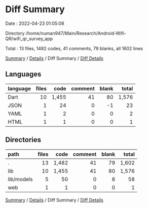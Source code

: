 # Diff Summary

Date : 2022-04-23 01:05:08

Directory /home/numan947/Main/Research/Android-Wifi-QR/wifi_qr_survey_app

Total : 13 files,  1482 codes, 41 comments, 79 blanks, all 1602 lines

[Summary](results.md) / [Details](details.md) / Diff Summary / [Diff Details](diff-details.md)

## Languages
| language | files | code | comment | blank | total |
| :--- | ---: | ---: | ---: | ---: | ---: |
| Dart | 10 | 1,455 | 41 | 80 | 1,576 |
| JSON | 1 | 24 | 0 | -1 | 23 |
| YAML | 1 | 2 | 0 | 0 | 2 |
| HTML | 1 | 1 | 0 | 0 | 1 |

## Directories
| path | files | code | comment | blank | total |
| :--- | ---: | ---: | ---: | ---: | ---: |
| . | 13 | 1,482 | 41 | 79 | 1,602 |
| lib | 10 | 1,455 | 41 | 80 | 1,576 |
| lib/models | 5 | 50 | 0 | 8 | 58 |
| web | 1 | 1 | 0 | 0 | 1 |

[Summary](results.md) / [Details](details.md) / Diff Summary / [Diff Details](diff-details.md)